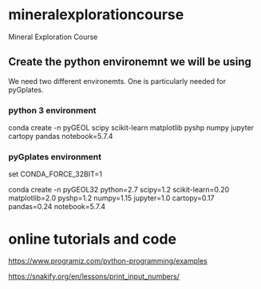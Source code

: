 # mineralexplorationcourse
Mineral Exploration Course

## Create the python environemnt we will be using
We need two different environemts. One is particularly needed for pyGplates.

### python 3 environment
conda create -n pyGEOL scipy scikit-learn matplotlib pyshp numpy jupyter cartopy pandas notebook=5.7.4

### pyGplates environment
set CONDA_FORCE_32BIT=1

conda create -n pyGEOL32 python=2.7 scipy=1.2 scikit-learn=0.20 matplotlib=2.0 pyshp=1.2 numpy=1.15 jupyter=1.0 cartopy=0.17 pandas=0.24 notebook=5.7.4




# online tutorials and code

https://www.programiz.com/python-programming/examples

https://snakify.org/en/lessons/print_input_numbers/

